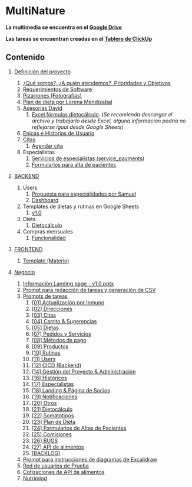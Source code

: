 # MultiNature

**La multimedia se encuentra en el [Google Drive](https://drive.google.com/drive/folders/1cwJvfCM1wVJkn_u9QfFUjZUTU_ccIsdU?hl=es)**

**Las tareas se encuentran creadas en el [Tablero de ClickUp](https://app.clickup.com/9011834369/v/o/5-90115276863-28?pr=90113420950)**

## Contenido

1. [Definición del proyecto](1.%20Definicion%20del%20proyecto/README.md)

   1. [¿Qué somos?, ¿A quién atendemos?, Prioridades y Objetivos](./1.%20Definicion%20del%20proyecto/nosotros/nosotros.md)
   2. [Requerimientos de Software](https://docs.google.com/document/d/1RmOMpKeZ9XW2bLhkbv60YhoURoQoVh6NG7p35GC2HfY/edit?tab=t.0#heading=h.ch0ua7wmgt2e)
   3. [Pizarrones (Fotografías)](https://drive.google.com/drive/folders/1xzSU2FvYMJ0FUUQ61IK06SSVKvtlDxv4?hl=es)
   4. [Plan de dieta por Lorena Mendizabal](https://drive.google.com/drive/folders/1xo10DQko5NIA4IcDTyH213Qk4CWEk86f?hl=es)
   5. [Asesorías David](https://drive.google.com/drive/folders/1XLMn-3zAtnoJp-h9YuRxb90oBlFK3Xw3?hl=es)
      1. [Excel fórmulas dietocálculo](https://docs.google.com/spreadsheets/d/1s78fjfSze-kaOj6Tkxzc-PolM9R1wRvm/edit?gid=622333526#gid=622333526).
         (_Se recomienda descargar el archivo y trabajarlo desde Excel, alguna información podría no reflejarse igual desde Google Sheets_)
   6. [Epicas e Historias de Usuario](./1.%20Definicion%20del%20proyecto/epics&UserStories.png)
   7. [Citas](./1.%20Definicion%20del%20proyecto/citas.md)
      1. [Agendar cita](./1.%20Definicion%20del%20proyecto/agendarCita.png)
   8. Especialistas
      1. [Servicios de especialistas (service_payments)](./1.%20Definicion%20del%20proyecto/servicios.png)
      2. [Formularios para alta de pacientes](./1.%20Definicion%20del%20proyecto/formulariosAltaPacientes.md)

2. [BACKEND](./2.%20BACKEND/README.md)

   1. Users
      1. [Propuesta para especialidades por Samuel](2.%20BACKEND/2.1.%20Users/propuestaParaEspecialidadesPorSamuel.md)
      2. [Dashboard](./2.%20BACKEND/2.1.%20Users/dashboard.md)
   2. Templates de dietas y rutinas en Google Sheets
      1. [v1.0](https://drive.google.com/drive/folders/1k8ewAPPuL3iLdtA_D-K657mLd6s_fZ8F?hl=es)
   3. Diets
      1. [Dietocálculo](./2.%20BACKEND/2.2.%20Diets/dietCalculation.md)
   4. Compras mensuales
      1. [Funcionalidad](./2.%20BACKEND/2.3.ComprasMensuales/funcionalidadCompraMensual.md)

3. [FRONTEND](./3.%20FRONTEND/README.md)

   1. [Template (Materio)](https://drive.google.com/drive/folders/1s18xBtu_Lr_UXC78rAHNnpBERNfTjTBR)

4. [Negocio](./4.%20Negocio/README.md)
   1. [Información Landing page - v1.0.pptx](https://docs.google.com/presentation/d/1RVrquVY3e3JVPRQHY2QF3gE5zH37i3OD/edit?usp=drive_web&ouid=115463368008145921571&rtpof=true)
   2. [Prompt para redacción de tareas y generación de CSV](./4.%20Negocio/promptRedaccionDeTareas.md)
   3. [Prompts de tareas](./4.%20Negocio/promptsDeTareas/)
      1. [[01] Actualización por Inmuno](./4.%20Negocio/promptsDeTareas/[01]ActualizacionPorInmuno.md)
      2. [[02] Direcciones](./4.%20Negocio/promptsDeTareas/[02]Direcciones.md)
      3. [[03] Citas](./4.%20Negocio/promptsDeTareas/[03]Citas.md)
      4. [[04] Carrito & Sugerencias](./4.%20Negocio/promptsDeTareas/[04]Carrito&Sugerencias.md)
      5. [[05] Dietas](./4.%20Negocio/promptsDeTareas/[05]Dietas.md)
      6. [[07] Pedidos y Servicios](./4.%20Negocio/promptsDeTareas/[07]Pedidos&Servicios.md)
      7. [[08] Métodos de pago](./4.%20Negocio/promptsDeTareas/[08]MetodosDePago.md)
      8. [[09] Productos](./4.%20Negocio/promptsDeTareas/[09]Productos.md)
      9. [[10] Rutinas](./4.%20Negocio/promptsDeTareas/[10]Rutinas.md)
      10. [[11] Users](./4.%20Negocio/promptsDeTareas/[11]Users.md)
      11. [[12] CICD (Backend)](./4.%20Negocio/promptsDeTareas/[12]CICD.md)
      12. [[14] Gestión del Proyecto & Administración](./4.%20Negocio/promptsDeTareas/[14]GestionDelProyecto&Administracion.md)
      13. [[16] Históricos](./4.%20Negocio/promptsDeTareas/[16]Historicos.md)
      14. [[17] Especialistas](./4.%20Negocio/promptsDeTareas/[17]Especialistas.md)
      15. [[18] Landing & Página de Socios](./4.%20Negocio/promptsDeTareas/[18]Landing&PaginaDeSocios.md)
      16. [[19] Notificaciones](./4.%20Negocio/promptsDeTareas/[19]Notificaciones.md)
      17. [[20] Otros](./4.%20Negocio/promptsDeTareas/[20]Otros.md)
      18. [[21] Dietocálculo](./4.%20Negocio/promptsDeTareas/[21]Dietocalculo.md)
      19. [[22] Somatotipos](./4.%20Negocio/promptsDeTareas/[22]Somatotipos.md)
      20. [[23] Plan de Dieta](./4.%20Negocio/promptsDeTareas/[23]PlanDeDieta.md])
      21. [[24] Formularios de Altas de Pacientes](./4.%20Negocio/promptsDeTareas/[24]FormulariosDeAltasDePacientes.md)
      22. [[25] Comisiones](./4.%20Negocio/promptsDeTareas/[25]Comisiones.md)
      23. [[26] BUGS](./4.%20Negocio/promptsDeTareas/[26]BUGS.md)
      24. [[27] API de alimentos](./4.%20Negocio/promptsDeTareas/[27]APIDeAlimentos.md)
      25. [[BACKLOG]](./4.%20Negocio/promptsDeTareas/[BACKLOG].md)
   4. [Prompt para instrucciones de diagramas de Excalidraw](./4.%20Negocio/propmtDiagramasDeExcalidraw.md)
   5. [Red de usuarios de Prueba](./4.%20Negocio/redDeUsuariosDePrueba.png)
   6. [Cotizaciones de API de alimentos](https://docs.google.com/spreadsheets/d/1JeiPtQWeF2uLBE1RfwcXrMesc1mnqNiC7EC6lY87YIg/edit?gid=1883683087#gid=1883683087)
   7. [Nutrimind](https://www.nutrimind.net/page/software_de_nutricion_videos)
